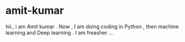 # amit-kumar
hii.,  i am Amit kumar . Now , I am doing coding in Python , then machine learning and Deep learning . I am freasher ...
